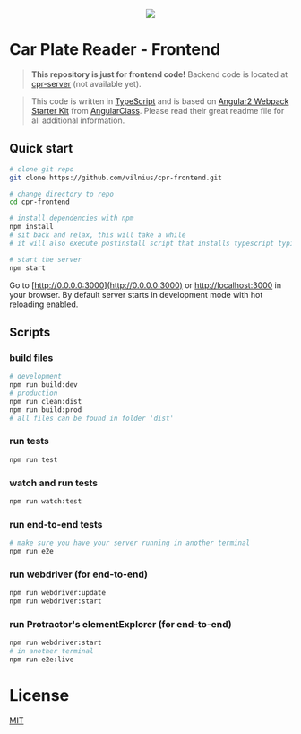 <p align="center">
  <a href="http://codeforvilnius.lt" target="_blank">
    <img src="https://raw.githubusercontent.com/vilnius/cpr-frontend/master/src/assets/img/c4v-logo.jpeg">
  </a>
</p>

# Car Plate Reader - Frontend

> **This repository is just for frontend code!** Backend code is located at
[cpr-server](https://github.com/vilnius/cpr-server) (not available yet).

> This code is written in [TypeScript](http://www.typescriptlang.org/) and is based
on [Angular2 Webpack Starter Kit](https://github.com/AngularClass/angular2-webpack-starter)
from [AngularClass](https://angularclass.com). Please read their great readme file for
all additional information.

## Quick start

```bash
# clone git repo
git clone https://github.com/vilnius/cpr-frontend.git

# change directory to repo
cd cpr-frontend

# install dependencies with npm
npm install
# sit back and relax, this will take a while
# it will also execute postinstall script that installs typescript typings

# start the server
npm start
```
Go to [http://0.0.0.0:3000](http://0.0.0.0:3000) or [http://localhost:3000](http://localhost:3000)
in your browser. By default server starts in development mode with hot reloading enabled.

## Scripts

### build files
```bash
# development
npm run build:dev
# production
npm run clean:dist
npm run build:prod
# all files can be found in folder 'dist'
```

### run tests
```bash
npm run test
```

### watch and run tests
```bash
npm run watch:test
```

### run end-to-end tests
```bash
# make sure you have your server running in another terminal
npm run e2e
```

### run webdriver (for end-to-end)
```bash
npm run webdriver:update
npm run webdriver:start
```

### run Protractor's elementExplorer (for end-to-end)
```bash
npm run webdriver:start
# in another terminal
npm run e2e:live
```

# License
 [MIT](/LICENSE)
